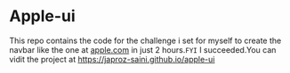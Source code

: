 # Apple-ui
This repo contains the code for the challenge i set for myself to create the navbar like the one at [apple.com](https://apple.com) in just 2 hours.`FYI` I succeeded.You can vidit the project at https://japroz-saini.github.io/apple-ui
